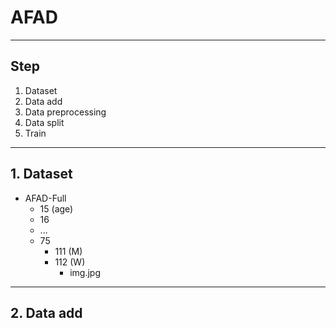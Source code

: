 # AFAD

<hr>

## Step
1. Dataset
2. Data add
3. Data preprocessing
4. Data split
5. Train

<hr>

## 1. Dataset
* AFAD-Full
  * 15 (age)
  * 16
  * ...
  * 75
    * 111 (M)
    * 112 (W)
      * img.jpg
      
<hr>

## 2. Data add

